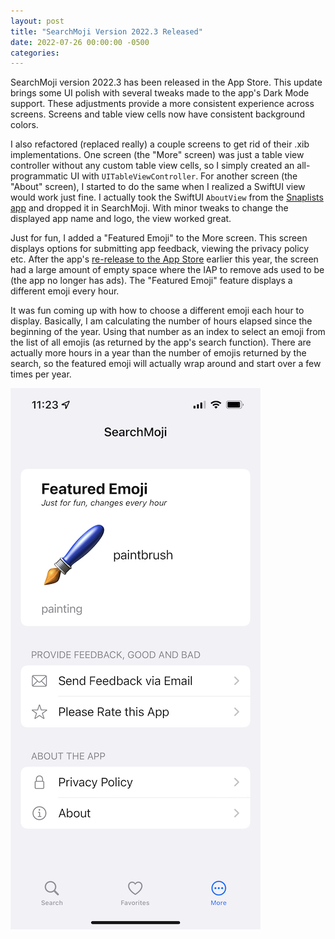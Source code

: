 ```yaml
---
layout: post
title: "SearchMoji Version 2022.3 Released"
date: 2022-07-26 00:00:00 -0500
categories:
---
```


SearchMoji version 2022.3 has been released in the App Store. This update brings some UI polish with several tweaks made to the app's Dark Mode support. These adjustments provide a more consistent experience across screens. Screens and table view cells now have consistent background colors. 

I also refactored (replaced really) a couple screens to get rid of their .xib implementations. One screen (the "More" screen) was just a table view controller without any custom table view cells, so I simply created an all-programmatic UI with `UITableViewController`. For another screen (the "About" screen), I started to do the same when I realized a SwiftUI view would work just fine. I actually took the SwiftUI `AboutView` from the [Snaplists app](/apps/snaplists/) and dropped it in SearchMoji. With minor tweaks to change the displayed app name and logo, the view worked great.

Just for fun, I added a "Featured Emoji" to the More screen. This screen displays options for submitting app feedback, viewing the privacy policy etc. After the app's [re-release to the App Store](/2022/06/01/searchmoji-returns-to-app-store.html) earlier this year, the screen had a large amount of empty space where the IAP to remove ads used to be (the app no longer has ads). The "Featured Emoji" feature displays a different emoji every hour. 

It was fun coming up with how to choose a different emoji each hour to display. Basically, I am calculating the number of hours elapsed since the beginning of the year. Using that number as an index to select an emoji from the list of all emojis (as returned by the app's search function). There are actually more hours in a year than the number of emojis returned by the search, so the featured emoji will actually wrap around and start over a few times per year.

![Featured Emoji screenshot](/assets/featured-emoji.jpeg)
